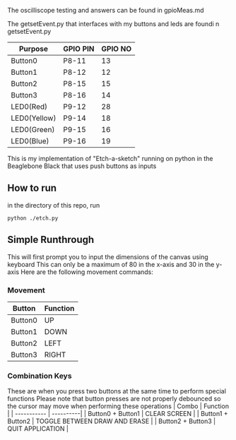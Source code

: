 The oscilliscope testing and answers can be found in gpioMeas.md

The getsetEvent.py that interfaces with my buttons and leds are foundi n getsetEvent.py

| Purpose      | GPIO PIN | GPIO NO|
| ----------- | ----------| --- |
| Button0     | P8-11     | 13 |
| Button1     | P8-12     | 12 |
| Button2     | P8-15     | 15 |
| Button3     | P8-16     | 14 |
| LED0(Red)   | P9-12     | 28 |
| LED0(Yellow)| P9-14     | 18 |
| LED0(Green) | P9-15     | 16 |
| LED0(Blue)  | P9-16     | 19 |

This is my implementation of "Etch-a-sketch" running on python in the Beaglebone Black that uses push buttons as inputs

## How to run
in the directory of this repo, run 
```
python ./etch.py
```
## Simple Runthrough
This will first prompt you to input the dimensions of the canvas using keyboard
This can only be a maximum of 80 in the x-axis and 30 in the y-axis
Here are the following movement commands:
### Movement
| Button      | Function | 
| ----------- | ----------| 
| Button0     | UP     |
| Button1     | DOWN     |
| Button2     | LEFT     |
| Button3     | RIGHT     |
### Combination Keys
These are when you press two buttons at the same time to perform special functions
Please note that button presses are not properly debounced so the cursor may move when performing these operations
| Combo      | Function | 
| ----------- | ----------| 
| Button0 + Button1    | CLEAR SCREEN     |
| Button1 + Button2    | TOGGLE BETWEEN DRAW AND ERASE     |
| Button2 + Button3    | QUIT APPLICATION    |

